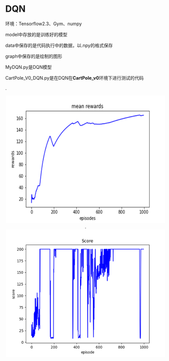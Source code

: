 # DQN

环境：Tensorflow2.3、Gym、numpy

model中存放的是训练好的模型

data中保存的是代码执行中的数据，以.npy的格式保存

graph中保存的是绘制的图形

MyDQN.py是DQN模型

CartPole_V0_DQN.py是在DQN在**CartPole_v0**环境下进行测试的代码

.<div align=center><img src="graph/mean_rewards.png" width="500" height="400" alt="训练时的平均回报"/><br/>
.<div align=center><img src="graph/train_scores.png" width="500" height="400" alt="测试时的得分"/><br/>
